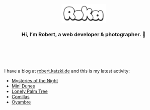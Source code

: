 <div align="center">
  <br>
  <br>
  <br>
  <br>
  <a href="https://robert.katzki.de/">
    <img width="140" src="https://github.com/ro-ka/ro-ka/blob/master/logo.svg" alt="Roka">
  </a>
  <br>
  <h3>Hi, I’m Robert, a web developer & photographer. 👋</h3>
 
  <br>
  <br>
  <br>
  <br>
</div>

I have a blog at [robert.katzki.de](https://robert.katzki.de/) and this is my latest activity:
<!-- BLOG-POST-LIST:START -->
- [Mysteries of the Night](https://robert.katzki.de/photos/2025/mysteries-of-the-night)
- [Mini Dunes](https://robert.katzki.de/photos/2025/mini-dunes)
- [Lonely Palm Tree](https://robert.katzki.de/photos/2025/lonely-palm-tree)
- [Comillas](https://robert.katzki.de/photos/2025/comillas)
- [Oyambre](https://robert.katzki.de/photos/2025/oyambre)
<!-- BLOG-POST-LIST:END -->
